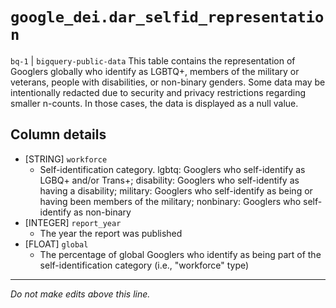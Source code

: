 # `google_dei.dar_selfid_representation`
`bq-1` | `bigquery-public-data`
This table contains the representation of Googlers globally who identify as LGBTQ+, members of the military or veterans, people with disabilities, or non-binary genders. Some data may be intentionally redacted due to security and privacy restrictions regarding smaller n-counts. In those cases, the data is displayed as a null value.

## Column details
* [STRING]    `workforce`
  - Self-identification category. lgbtq: Googlers who self-identify as LGBQ+ and/or Trans+; disability: Googlers who self-identify as having a disability; military: Googlers who self-identify as being or having been members of the military; nonbinary: Googlers who self-identify as non-binary
* [INTEGER]   `report_year`
  - The year the report was published
* [FLOAT]     `global`
  - The percentage of global Googlers who identify as being part of the self-identification category (i.e., "workforce" type)

-------------------------------------------------------------------------------
*Do not make edits above this line.*
